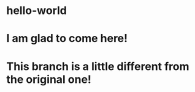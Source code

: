 # hello-world

# I am glad to come here!

# This branch is a little different from the original one!

